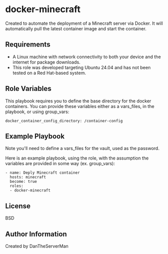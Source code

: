 docker-minecraft
=========

Created to automate the deployment of a Minecraft server via Docker. It will automatically pull the latest container image and start the container. 


Requirements
------------

- A Linux machine with network connectivity to both your device and the internet for package downloads.
- This role was developed targeting Ubuntu 24.04 and has not been tested on a Red Hat-based system.

Role Variables
--------------

This playbook requires you to define the base directory for the docker containers. You can provide these variables either as a vars_files, in the playbook, or using group_vars:

```
docker_container_config_directory: /container-config
```

Example Playbook
----------------

Note you'll need to define a vars_files for the vault, used as the password.

Here is an example playbook, using the role, with the assumption the variables are provided in some way (ex. group_vars):
```
- name: Deply Minecraft container
  hosts: minecraft 
  become: true
  roles:
  - docker-minecraft
```
License 
-------

BSD

Author Information
------------------

Created by DanTheServerMan